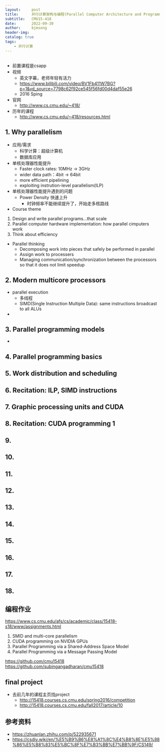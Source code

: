 ```yaml
---
layout:     post
title:      并行计算架构与编程(Parallel Computer Architecture and Programming)
subtitle:   CMU15-418
date:       2022-09-30
author:     bjmsong
header-img: 
catalog: true
tags:
    - 并行计算
---
```

##
- 前置课程是csapp
- 视频
    + 英文字幕，老师年轻有活力
    + https://www.bilibili.com/video/BV1Fb411W7BG?p=1&vd_source=7798c62f92ce545f56fd00d4daf55e26
    + 2016 Sping
- 官网
    - http://www.cs.cmu.edu/~418/
- 历年的课程
    + http://www.cs.cmu.edu/~418/resources.html

## 1. Why parallelism
- 应用/需求
    + 科学计算：超级计算机
    + 数据库应用
- 单核处理器性能提升
    + Faster clock rates: 10MHz -> 3GHz
    + wider data path：4bit -> 64bit
    + more efficient pipelining
    + exploiting instrution-level parallelism(ILP)
- 单核处理器性能提升遇到的问题
    + Power Density  快速上升
        * 时钟频率不能继续提升了，开始走多核路线
- Course theme
1. Design and write parallel programs...that scale
2. Parallel computer hardware implementation: how parallel cimputers work
3. Think about efficiency
- Parallel thinking
    + Decomposing work into pieces that safely be performed in parallel
    + Assign work to processers
    + Managing communication/synchronization between the processors so that it does not limit speedup
    
## 2. Modern multicore processors
- parallel execution
    + 多线程
    + SIMD(Single Instruction Multiple Data): same instructions broadcast to all ALUs
- 

## 3. Parallel programming models
- 

## 4. Parallel programming basics

## 5. Work distribution and scheduling

## 6. Recitation: ILP, SIMD instructions

## 7. Graphic processing units and CUDA

## 8. Recitation: CUDA programming 1

## 9.

## 10.

## 11.

## 12.

## 13.

## 14.


## 15.

## 16.


## 17.

## 18.


## 编程作业
https://www.cs.cmu.edu/afs/cs/academic/class/15418-s18/www/assignments.html
1. SMID and multi-core parallelism
2. CUDA programming on NVIDIA GPUs
3. Parallel Programming via a Shared-Address Space Model
4. Parallel Programming via a Message Passing Model

https://github.com/cmu15418
https://github.com/subingangadharan/cmu15418

## final project
- 去前几年的课程主页找project
    + http://15418.courses.cs.cmu.edu/spring2016/competition
    + http://15418.courses.cs.cmu.edu/fall2017/article/10

## 参考资料
- https://zhuanlan.zhihu.com/p/522935671
- https://csdiy.wiki/en/%E5%B9%B6%E8%A1%8C%E4%B8%8E%E5%88%86%E5%B8%83%E5%BC%8F%E7%B3%BB%E7%BB%9F/CS149/

